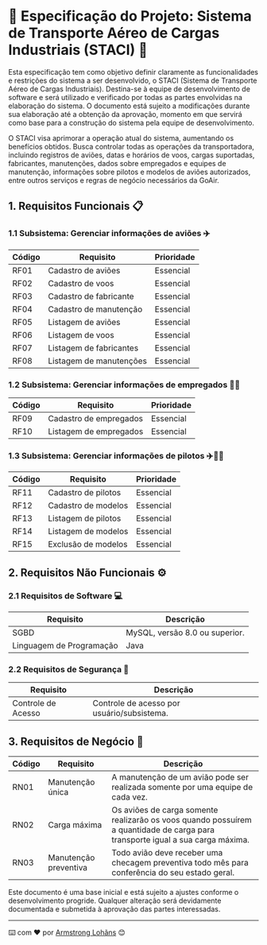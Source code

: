 # 🚀 Especificação do Projeto: Sistema de Transporte Aéreo de Cargas Industriais (STACI) 🛫

Esta especificação tem como objetivo definir claramente as funcionalidades e restrições do sistema a ser desenvolvido, o STACI (Sistema de Transporte Aéreo de Cargas Industriais). Destina-se à equipe de desenvolvimento de software e será utilizado e verificado por todas as partes envolvidas na elaboração do sistema. O documento está sujeito a modificações durante sua elaboração até a obtenção da aprovação, momento em que servirá como base para a construção do sistema pela equipe de desenvolvimento.

O STACI visa aprimorar a operação atual do sistema, aumentando os benefícios obtidos. Busca controlar todas as operações da transportadora, incluindo registros de aviões, datas e horários de voos, cargas suportadas, fabricantes, manutenções, dados sobre empregados e equipes de manutenção, informações sobre pilotos e modelos de aviões autorizados, entre outros serviços e regras de negócio necessários da GoAir.

## 1. Requisitos Funcionais 📋

### 1.1 Subsistema: Gerenciar informações de aviões ✈️

| Código | Requisito                                 | Prioridade           |
|--------|-------------------------------------------|----------------------|
| RF01   | Cadastro de aviões                         | Essencial            |
| RF02   | Cadastro de voos                           | Essencial            |
| RF03   | Cadastro de fabricante                     | Essencial            |
| RF04   | Cadastro de manutenção                     | Essencial            |
| RF05   | Listagem de aviões                         | Essencial            |
| RF06   | Listagem de voos                           | Essencial            |
| RF07   | Listagem de fabricantes                    | Essencial            |
| RF08   | Listagem de manutenções                    | Essencial            |

### 1.2 Subsistema: Gerenciar informações de empregados 👩‍💼

| Código | Requisito                                 | Prioridade           |
|--------|-------------------------------------------|----------------------|
| RF09   | Cadastro de empregados                     | Essencial            |
| RF10   | Listagem de empregados                     | Essencial            |

### 1.3 Subsistema: Gerenciar informações de pilotos ✈️👨‍✈️

| Código | Requisito                                 | Prioridade           |
|--------|-------------------------------------------|----------------------|
| RF11   | Cadastro de pilotos                        | Essencial            |
| RF12   | Cadastro de modelos                        | Essencial            |
| RF13   | Listagem de pilotos                        | Essencial            |
| RF14   | Listagem de modelos                        | Essencial            |
| RF15   | Exclusão de modelos                        | Essencial            |

## 2. Requisitos Não Funcionais ⚙️

### 2.1 Requisitos de Software 💻

| Requisito           | Descrição                           |
|---------------------|-------------------------------------|
| SGBD                | MySQL, versão 8.0 ou superior.      |
| Linguagem de Programação | Java                            |

### 2.2 Requisitos de Segurança 🔐

| Requisito           | Descrição                           |
|---------------------|-------------------------------------|
| Controle de Acesso  | Controle de acesso por usuário/subsistema. |

## 3. Requisitos de Negócio 💼

| Código | Requisito                                 | Descrição                                  |
|--------|-------------------------------------------|--------------------------------------------|
| RN01   | Manutenção única                          | A manutenção de um avião pode ser realizada somente por uma equipe de cada vez. |
| RN02   | Carga máxima                              | Os aviões de carga somente realizarão os voos quando possuírem a quantidade de carga para transporte igual a sua carga máxima. |
| RN03   | Manutenção preventiva                     | Todo avião deve receber uma checagem preventiva todo mês para conferência do seu estado geral. |

Este documento é uma base inicial e está sujeito a ajustes conforme o desenvolvimento progride. Qualquer alteração será devidamente documentada e submetida à aprovação das partes interessadas.

---
⌨️ com ❤️ por [Armstrong Lohãns](https://gist.github.com/lohhans) 😊
